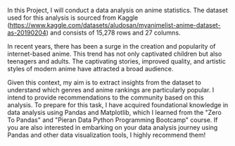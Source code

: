 In this Project, I will conduct a data analysis on anime statistics. The dataset used for this analysis is sourced from Kaggle (https://www.kaggle.com/datasets/aludosan/myanimelist-anime-dataset-as-20190204) and consists of 15,278 rows and 27 columns.

In recent years, there has been a surge in the creation and popularity of internet-based anime. This trend has not only captivated children but also teenagers and adults. The captivating stories, improved quality, and artistic styles of modern anime have attracted a broad audience.

Given this context, my aim is to extract insights from the dataset to understand which genres and anime rankings are particularly popular. I intend to provide recommendations to the community based on this analysis. To prepare for this task, I have acquired foundational knowledge in data analysis using Pandas and Matplotlib, which I learned from the "Zero To Pandas" and "Pieran Data Python Programming Bootcamp" course. If you are also interested in embarking on your data analysis journey using Pandas and other data visualization tools, I highly recommend them!
